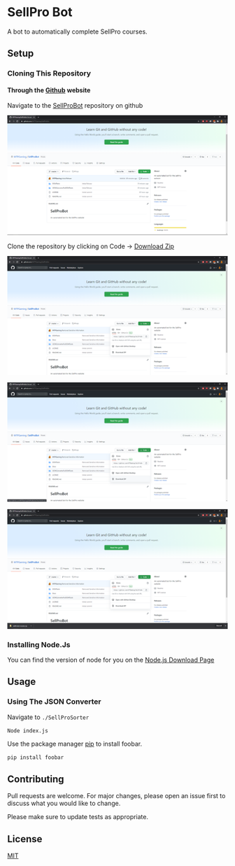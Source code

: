 # SellPro Bot

A bot to automatically complete SellPro courses.

## Setup

### Cloning This Repository

#### Through the [Github](https://github.com/WTPGaming/SellProBot) website

Navigate to the [SellProBot](https://github.com/WTPGaming/SellProBot) repository on github

![Image of the SellProBot Github Page](https://github.com/WTPGaming/SellProBot/blob/master/Docs/SellProBotGithub.PNG)

Clone the repository by clicking on Code -> [Download Zip](https://github.com/WTPGaming/SellProBot/archive/master.zip)

![Image of the SellProBot Github Page Clicking Code](https://github.com/WTPGaming/SellProBot/blob/master/Docs/SellProBotGithubCode.PNG)

![Image of the SellProBot Github Page Hovering On Download Zip](https://github.com/WTPGaming/SellProBot/blob/master/Docs/SellProBotGithubDownloadZip.PNG)

![Image of the SellProBot Github Page With Downloaded Zip](https://github.com/WTPGaming/SellProBot/blob/master/Docs/SellProBotGithubDownloadedZip.PNG)

### Installing Node.Js

You can find the version of node for you on the [Node.js Download Page](https://nodejs.org/en/download/)

## Usage

### Using The JSON Converter

Navigate to ```./SellProSorter```

```batch
Node index.js
```

Use the package manager [pip](https://pip.pypa.io/en/stable/) to install foobar.

```bash
pip install foobar
```

## Contributing
Pull requests are welcome. For major changes, please open an issue first to discuss what you would like to change.

Please make sure to update tests as appropriate.

## License
[MIT](https://github.com/WTPGaming/SellProBot/blob/master/LICENSE)